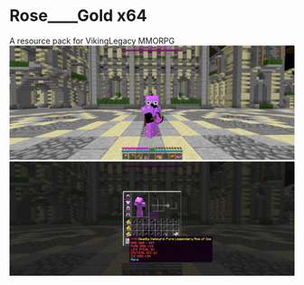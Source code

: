 # Rose____Gold x64
A resource pack for VikingLegacy MMORPG
![Screenshot](https://github.com/bpweber/rose____goldx64/blob/master/2020-02-14_10.11.23.png)
![Screenshot](https://github.com/bpweber/rose____goldx64/blob/master/2020-02-14_10.11.36.png)

